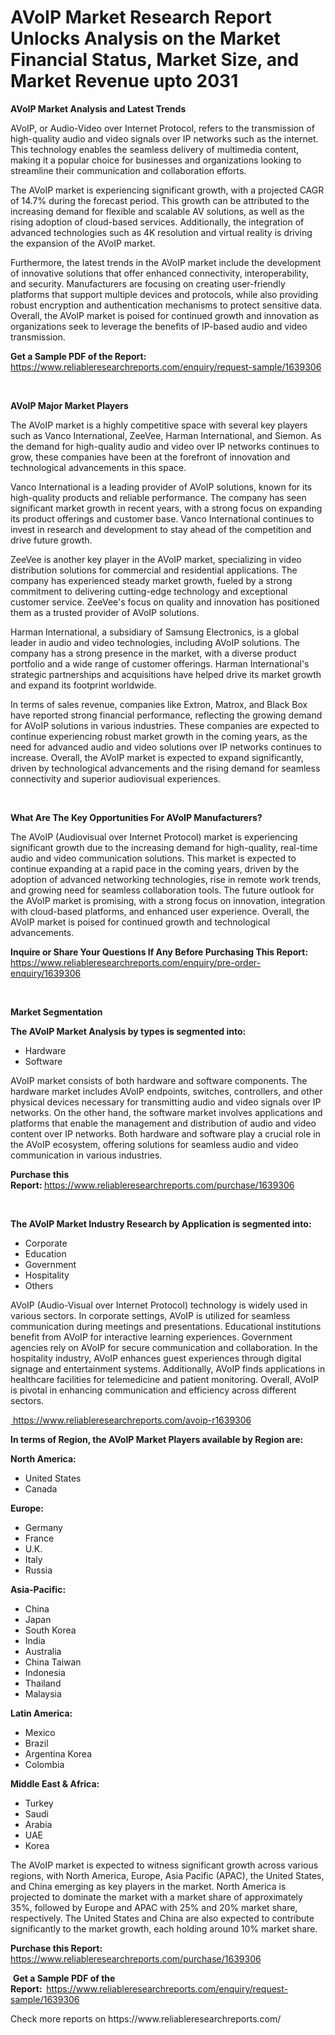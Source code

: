 <p><h1>AVoIP Market Research Report Unlocks Analysis on the Market Financial Status, Market Size, and Market Revenue upto 2031</h1></p><p><strong>AVoIP Market Analysis and Latest Trends</strong></p>
<p><p>AVoIP, or Audio-Video over Internet Protocol, refers to the transmission of high-quality audio and video signals over IP networks such as the internet. This technology enables the seamless delivery of multimedia content, making it a popular choice for businesses and organizations looking to streamline their communication and collaboration efforts.</p><p>The AVoIP market is experiencing significant growth, with a projected CAGR of 14.7% during the forecast period. This growth can be attributed to the increasing demand for flexible and scalable AV solutions, as well as the rising adoption of cloud-based services. Additionally, the integration of advanced technologies such as 4K resolution and virtual reality is driving the expansion of the AVoIP market.</p><p>Furthermore, the latest trends in the AVoIP market include the development of innovative solutions that offer enhanced connectivity, interoperability, and security. Manufacturers are focusing on creating user-friendly platforms that support multiple devices and protocols, while also providing robust encryption and authentication mechanisms to protect sensitive data. Overall, the AVoIP market is poised for continued growth and innovation as organizations seek to leverage the benefits of IP-based audio and video transmission.</p></p>
<p><strong>Get a Sample PDF of the Report:&nbsp;</strong> <a href="https://www.reliableresearchreports.com/enquiry/request-sample/1639306">https://www.reliableresearchreports.com/enquiry/request-sample/1639306</a></p>
<p>&nbsp;</p>
<p><strong>AVoIP Major Market Players</strong></p>
<p><p>The AVoIP market is a highly competitive space with several key players such as Vanco International, ZeeVee, Harman International, and Siemon. As the demand for high-quality audio and video over IP networks continues to grow, these companies have been at the forefront of innovation and technological advancements in this space.</p><p>Vanco International is a leading provider of AVoIP solutions, known for its high-quality products and reliable performance. The company has seen significant market growth in recent years, with a strong focus on expanding its product offerings and customer base. Vanco International continues to invest in research and development to stay ahead of the competition and drive future growth.</p><p>ZeeVee is another key player in the AVoIP market, specializing in video distribution solutions for commercial and residential applications. The company has experienced steady market growth, fueled by a strong commitment to delivering cutting-edge technology and exceptional customer service. ZeeVee's focus on quality and innovation has positioned them as a trusted provider of AVoIP solutions.</p><p>Harman International, a subsidiary of Samsung Electronics, is a global leader in audio and video technologies, including AVoIP solutions. The company has a strong presence in the market, with a diverse product portfolio and a wide range of customer offerings. Harman International's strategic partnerships and acquisitions have helped drive its market growth and expand its footprint worldwide.</p><p>In terms of sales revenue, companies like Extron, Matrox, and Black Box have reported strong financial performance, reflecting the growing demand for AVoIP solutions in various industries. These companies are expected to continue experiencing robust market growth in the coming years, as the need for advanced audio and video solutions over IP networks continues to increase. Overall, the AVoIP market is expected to expand significantly, driven by technological advancements and the rising demand for seamless connectivity and superior audiovisual experiences.</p></p>
<p>&nbsp;</p>
<p><strong>What Are The Key Opportunities For AVoIP Manufacturers?</strong></p>
<p><p>The AVoIP (Audiovisual over Internet Protocol) market is experiencing significant growth due to the increasing demand for high-quality, real-time audio and video communication solutions. This market is expected to continue expanding at a rapid pace in the coming years, driven by the adoption of advanced networking technologies, rise in remote work trends, and growing need for seamless collaboration tools. The future outlook for the AVoIP market is promising, with a strong focus on innovation, integration with cloud-based platforms, and enhanced user experience. Overall, the AVoIP market is poised for continued growth and technological advancements.</p></p>
<p><strong>Inquire or Share Your Questions If Any Before Purchasing This Report:</strong> <a href="https://www.reliableresearchreports.com/enquiry/pre-order-enquiry/1639306">https://www.reliableresearchreports.com/enquiry/pre-order-enquiry/1639306</a></p>
<p>&nbsp;</p>
<p><strong>Market Segmentation</strong></p>
<p><strong>The AVoIP Market Analysis by types is segmented into:</strong></p>
<p><ul><li>Hardware</li><li>Software</li></ul></p>
<p><p>AVoIP market consists of both hardware and software components. The hardware market includes AVoIP endpoints, switches, controllers, and other physical devices necessary for transmitting audio and video signals over IP networks. On the other hand, the software market involves applications and platforms that enable the management and distribution of audio and video content over IP networks. Both hardware and software play a crucial role in the AVoIP ecosystem, offering solutions for seamless audio and video communication in various industries.</p></p>
<p><strong>Purchase this Report:&nbsp;</strong><a href="https://www.reliableresearchreports.com/purchase/1639306">https://www.reliableresearchreports.com/purchase/1639306</a></p>
<p>&nbsp;</p>
<p><strong>The AVoIP Market Industry Research by Application is segmented into:</strong></p>
<p><ul><li>Corporate</li><li>Education</li><li>Government</li><li>Hospitality</li><li>Others</li></ul></p>
<p><p>AVoIP (Audio-Visual over Internet Protocol) technology is widely used in various sectors. In corporate settings, AVoIP is utilized for seamless communication during meetings and presentations. Educational institutions benefit from AVoIP for interactive learning experiences. Government agencies rely on AVoIP for secure communication and collaboration. In the hospitality industry, AVoIP enhances guest experiences through digital signage and entertainment systems. Additionally, AVoIP finds applications in healthcare facilities for telemedicine and patient monitoring. Overall, AVoIP is pivotal in enhancing communication and efficiency across different sectors.</p></p>
<p><a href="https://www.reliableresearchreports.com/avoip-r1639306">&nbsp;https://www.reliableresearchreports.com/avoip-r1639306</a></p>
<p><strong>In terms of Region, the AVoIP Market Players available by Region are:</strong></p>
<p>
    <p> <strong> North America: </strong>
        <ul>
            <li>United States</li>
            <li>Canada</li>
        </ul>
        </p> 
    <p> <strong> Europe: </strong>
        <ul>
            <li>Germany</li>
            <li>France</li>
            <li>U.K.</li>
            <li>Italy</li>
            <li>Russia</li>
        </ul>
        </p> 
    <p> <strong> Asia-Pacific: </strong>
        <ul>
            <li>China</li>
            <li>Japan</li>
            <li>South Korea</li>
            <li>India</li>
            <li>Australia</li>
            <li>China Taiwan</li>
            <li>Indonesia</li>
            <li>Thailand</li>
            <li>Malaysia</li>
        </ul>
        </p> 
    <p> <strong> Latin America: </strong>
        <ul>
            <li>Mexico</li>
            <li>Brazil</li>
            <li>Argentina Korea</li>
            <li>Colombia</li>
        </ul>
        </p> 
    <p> <strong> Middle East & Africa: </strong>
        <ul>
            <li>Turkey</li>
            <li>Saudi</li>
            <li>Arabia</li>
            <li>UAE</li>
            <li>Korea</li>
        </ul>
    </p>
    </p>
<p><p>The AVoIP market is expected to witness significant growth across various regions, with North America, Europe, Asia Pacific (APAC), the United States, and China emerging as key players in the market. North America is projected to dominate the market with a market share of approximately 35%, followed by Europe and APAC with 25% and 20% market share, respectively. The United States and China are also expected to contribute significantly to the market growth, each holding around 10% market share.</p></p>
<p><strong>Purchase this Report: </strong><a href="https://www.reliableresearchreports.com/purchase/1639306">https://www.reliableresearchreports.com/purchase/1639306</a></p>
<p>&nbsp;<strong>Get a Sample PDF of the Report:&nbsp;&nbsp;</strong><a href="https://www.reliableresearchreports.com/enquiry/request-sample/1639306">https://www.reliableresearchreports.com/enquiry/request-sample/1639306</a></p>
<p><strong></strong></p>
<p>Check more reports on https://www.reliableresearchreports.com/</p>